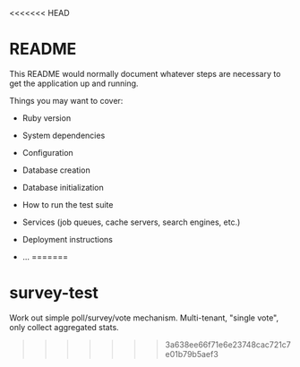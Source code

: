 <<<<<<< HEAD
# README

This README would normally document whatever steps are necessary to get the
application up and running.

Things you may want to cover:

* Ruby version

* System dependencies

* Configuration

* Database creation

* Database initialization

* How to run the test suite

* Services (job queues, cache servers, search engines, etc.)

* Deployment instructions

* ...
=======
# survey-test
Work out simple poll/survey/vote mechanism.  Multi-tenant, "single vote", only collect aggregated stats.
>>>>>>> 3a638ee66f71e6e23748cac721c7e01b79b5aef3
